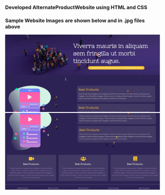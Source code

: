 ### Developed AlternateProductWebsite using HTML and CSS
### Sample Website Images are shown below and in .jpg files above
![](homepage.JPG)
![](page2.JPG)
